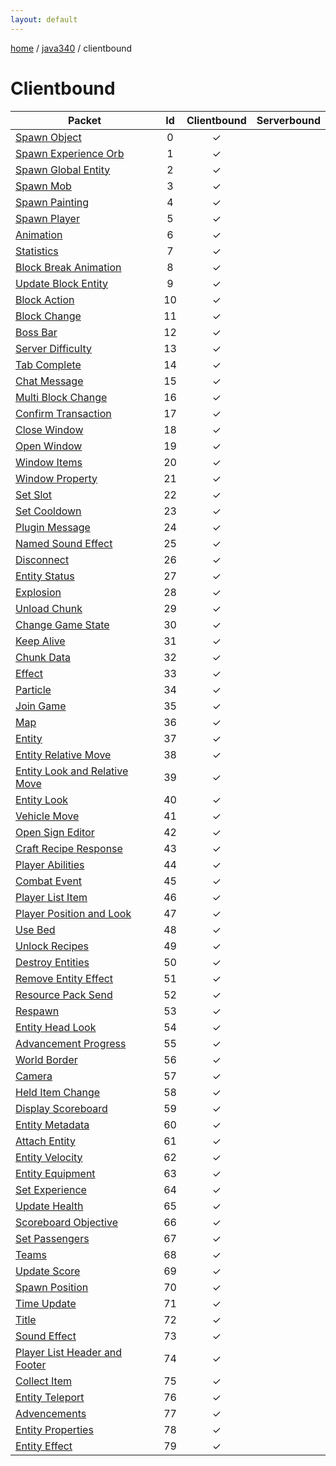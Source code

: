 ```yaml
---
layout: default
---
```


[home](/)  /  [java340](/protocol/java340)  /  clientbound

# Clientbound

Packet | Id | Clientbound | Serverbound
---|:---:|:---:|:---:
[Spawn Object](clientbound/spawn-object) | 0 | ✓ |  
[Spawn Experience Orb](clientbound/spawn-experience-orb) | 1 | ✓ |  
[Spawn Global Entity](clientbound/spawn-global-entity) | 2 | ✓ |  
[Spawn Mob](clientbound/spawn-mob) | 3 | ✓ |  
[Spawn Painting](clientbound/spawn-painting) | 4 | ✓ |  
[Spawn Player](clientbound/spawn-player) | 5 | ✓ |  
[Animation](clientbound/animation) | 6 | ✓ |  
[Statistics](clientbound/statistics) | 7 | ✓ |  
[Block Break Animation](clientbound/block-break-animation) | 8 | ✓ |  
[Update Block Entity](clientbound/update-block-entity) | 9 | ✓ |  
[Block Action](clientbound/block-action) | 10 | ✓ |  
[Block Change](clientbound/block-change) | 11 | ✓ |  
[Boss Bar](clientbound/boss-bar) | 12 | ✓ |  
[Server Difficulty](clientbound/server-difficulty) | 13 | ✓ |  
[Tab Complete](clientbound/tab-complete) | 14 | ✓ |  
[Chat Message](clientbound/chat-message) | 15 | ✓ |  
[Multi Block Change](clientbound/multi-block-change) | 16 | ✓ |  
[Confirm Transaction](clientbound/confirm-transaction) | 17 | ✓ |  
[Close Window](clientbound/close-window) | 18 | ✓ |  
[Open Window](clientbound/open-window) | 19 | ✓ |  
[Window Items](clientbound/window-items) | 20 | ✓ |  
[Window Property](clientbound/window-property) | 21 | ✓ |  
[Set Slot](clientbound/set-slot) | 22 | ✓ |  
[Set Cooldown](clientbound/set-cooldown) | 23 | ✓ |  
[Plugin Message](clientbound/plugin-message) | 24 | ✓ |  
[Named Sound Effect](clientbound/named-sound-effect) | 25 | ✓ |  
[Disconnect](clientbound/disconnect) | 26 | ✓ |  
[Entity Status](clientbound/entity-status) | 27 | ✓ |  
[Explosion](clientbound/explosion) | 28 | ✓ |  
[Unload Chunk](clientbound/unload-chunk) | 29 | ✓ |  
[Change Game State](clientbound/change-game-state) | 30 | ✓ |  
[Keep Alive](clientbound/keep-alive) | 31 | ✓ |  
[Chunk Data](clientbound/chunk-data) | 32 | ✓ |  
[Effect](clientbound/effect) | 33 | ✓ |  
[Particle](clientbound/particle) | 34 | ✓ |  
[Join Game](clientbound/join-game) | 35 | ✓ |  
[Map](clientbound/map) | 36 | ✓ |  
[Entity](clientbound/entity) | 37 | ✓ |  
[Entity Relative Move](clientbound/entity-relative-move) | 38 | ✓ |  
[Entity Look and Relative Move](clientbound/entity-look-and-relative-move) | 39 | ✓ |  
[Entity Look](clientbound/entity-look) | 40 | ✓ |  
[Vehicle Move](clientbound/vehicle-move) | 41 | ✓ |  
[Open Sign Editor](clientbound/open-sign-editor) | 42 | ✓ |  
[Craft Recipe Response](clientbound/craft-recipe-response) | 43 | ✓ |  
[Player Abilities](clientbound/player-abilities) | 44 | ✓ |  
[Combat Event](clientbound/combat-event) | 45 | ✓ |  
[Player List Item](clientbound/player-list-item) | 46 | ✓ |  
[Player Position and Look](clientbound/player-position-and-look) | 47 | ✓ |  
[Use Bed](clientbound/use-bed) | 48 | ✓ |  
[Unlock Recipes](clientbound/unlock-recipes) | 49 | ✓ |  
[Destroy Entities](clientbound/destroy-entities) | 50 | ✓ |  
[Remove Entity Effect](clientbound/remove-entity-effect) | 51 | ✓ |  
[Resource Pack Send](clientbound/resource-pack-send) | 52 | ✓ |  
[Respawn](clientbound/respawn) | 53 | ✓ |  
[Entity Head Look](clientbound/entity-head-look) | 54 | ✓ |  
[Advancement Progress](clientbound/advancement-progress) | 55 | ✓ |  
[World Border](clientbound/world-border) | 56 | ✓ |  
[Camera](clientbound/camera) | 57 | ✓ |  
[Held Item Change](clientbound/held-item-change) | 58 | ✓ |  
[Display Scoreboard](clientbound/display-scoreboard) | 59 | ✓ |  
[Entity Metadata](clientbound/entity-metadata) | 60 | ✓ |  
[Attach Entity](clientbound/attach-entity) | 61 | ✓ |  
[Entity Velocity](clientbound/entity-velocity) | 62 | ✓ |  
[Entity Equipment](clientbound/entity-equipment) | 63 | ✓ |  
[Set Experience](clientbound/set-experience) | 64 | ✓ |  
[Update Health](clientbound/update-health) | 65 | ✓ |  
[Scoreboard Objective](clientbound/scoreboard-objective) | 66 | ✓ |  
[Set Passengers](clientbound/set-passengers) | 67 | ✓ |  
[Teams](clientbound/teams) | 68 | ✓ |  
[Update Score](clientbound/update-score) | 69 | ✓ |  
[Spawn Position](clientbound/spawn-position) | 70 | ✓ |  
[Time Update](clientbound/time-update) | 71 | ✓ |  
[Title](clientbound/title) | 72 | ✓ |  
[Sound Effect](clientbound/sound-effect) | 73 | ✓ |  
[Player List Header and Footer](clientbound/player-list-header-and-footer) | 74 | ✓ |  
[Collect Item](clientbound/collect-item) | 75 | ✓ |  
[Entity Teleport](clientbound/entity-teleport) | 76 | ✓ |  
[Advencements](clientbound/advencements) | 77 | ✓ |  
[Entity Properties](clientbound/entity-properties) | 78 | ✓ |  
[Entity Effect](clientbound/entity-effect) | 79 | ✓ |  

